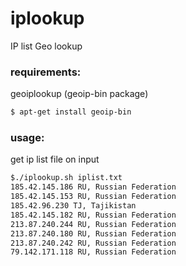# iplookup
IP list Geo lookup

### requirements:  
geoiplookup (geoip-bin package)  
```bash
$ apt-get install geoip-bin
```
### usage:  
get ip list file on input  
```bash
$./iplookup.sh iplist.txt  
185.42.145.186 RU, Russian Federation  
185.42.145.153 RU, Russian Federation  
185.42.96.230 TJ, Tajikistan  
185.42.145.182 RU, Russian Federation  
213.87.240.244 RU, Russian Federation  
213.87.240.180 RU, Russian Federation  
213.87.240.242 RU, Russian Federation  
79.142.171.118 RU, Russian Federation  
```

